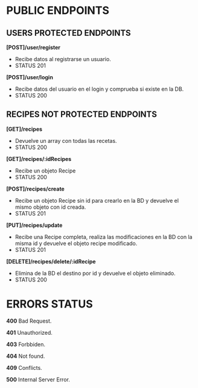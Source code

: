 # PUBLIC ENDPOINTS

## USERS PROTECTED ENDPOINTS

**[POST]/user/register**

- Recibe datos al registrarse un usuario.
- STATUS 201

**[POST]/user/login**

- Recibe datos del usuario en el login y comprueba si existe en la DB.
- STATUS 200

## RECIPES NOT PROTECTED ENDPOINTS

**[GET]/recipes**

- Devuelve un array con todas las recetas.
- STATUS 200

**[GET]/recipes/:idRecipes**

- Recibe un objeto Recipe
- STATUS 200

**[POST]/recipes/create**

- Recibe un objeto Recipe sin id para crearlo en la BD y devuelve el mismo objeto con id creada.
- STATUS 201

**[PUT]/recipes/update**

- Recibe una Recipe completa, realiza las modificaciones en la BD con la misma id y devuelve el objeto recipe modificado.
- STATUS 201

**[DELETE]/recipes/delete/:idRecipe**

- Elimina de la BD el destino por id y devuelve el objeto eliminado.
- STATUS 200

# ERRORS STATUS

**400** Bad Request.

**401** Unauthorized.

**403** Forbbiden.

**404** Not found.

**409** Conflicts.

**500** Internal Server Error.
